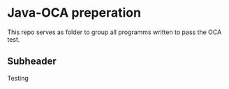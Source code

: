 # Java-OCA preperation

This repo serves as folder to group all programms written to pass the OCA test.

## Subheader

Testing